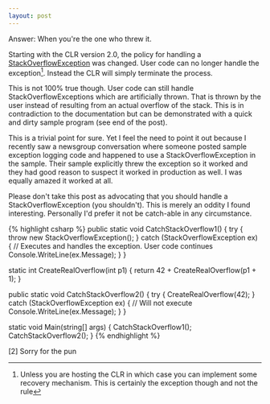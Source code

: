 ```yaml
---
layout: post
---
```

Answer: When you're the one who threw it.

Starting with the CLR version 2.0, the policy for handling a [StackOverflowException](http://msdn.microsoft.com/en-us/library/system.stackoverflowexception.aspx) was changed. User code can no longer handle the exception[^1]. Instead the CLR will simply terminate the process.

This is not 100% true though. User code can still handle StackOverflowExceptions which are artificially thrown. That is thrown by the user instead of resulting from an actual overflow of the stack. This is in contradiction to the documentation but can be demonstrated with a quick and dirty sample program (see end of the post).

This is a trivial point for sure. Yet I feel the need to point it out because I recently saw a newsgroup conversation where someone posted sample exception logging code and happened to use a StackOverflowException in the sample.  Their sample explicitly threw the exception so it worked and they had good reason to suspect it worked in production as well. I was equally amazed it worked at all.

Please don't take this post as advocating that you should handle a StackOverflowException (you shouldn't). This is merely an oddity I found interesting. Personally I'd prefer it not be catch-able in any circumstance.

{% highlight csharp %}
public static void CatchStackOverflow1() {
    try {
        throw new StackOverflowException();
    } catch (StackOverflowException ex) {
        // Executes and handles the exception.  User code continues
        Console.WriteLine(ex.Message);
    }
}

static int CreateRealOverflow(int p1) {
    return 42 + CreateRealOverflow(p1 + 1);
}

public static void CatchStackOverflow2() {
    try {
        CreateRealOverflow(42);
    } catch (StackOverflowException ex) {
        // Will not execute
        Console.WriteLine(ex.Message);
    }
}

static void Main(string[] args) {
    CatchStackOverflow1();
    CatchStackOverflow2();
}
{% endhighlight %}

[^1]: Unless you are hosting the CLR in which case you can implement some recovery mechanism. This is certainly the exception though and not the rule

[2] Sorry for the pun

